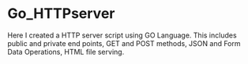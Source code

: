 # Go_HTTPserver
Here I created a HTTP server script using GO Language. This includes public and private end points, GET and POST methods, JSON and Form Data Operations, HTML file serving.
